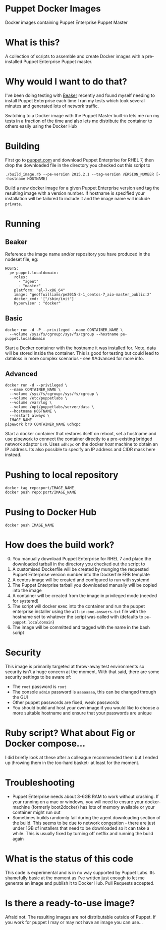 # Puppet Docker Images
Docker images containing Puppet Enterprise Puppet Master

# What is this?
A collection of scripts to assemble and create Docker images with a
pre-installed Puppet Enterprise Puppet master.

# Why would I want to do that?
I've been doing testing with [Beaker](https://github.com/puppetlabs/beaker/)
recently and found myself needing to install Puppet Enterprise each time I
ran my tests which took several minutes and generated lots of network traffic.

Switching to a Docker image with the Puppet Master built-in lets me run my
tests in a fraction of the time and also lets me distribute the container to
others easily using the Docker Hub

# Building
First go to [puppet.com](puppet.com) and download Puppet Enterprise for RHEL 7, then drop the downloaded file in the directory you checked out this script to

```shell
./build_image.rb --pe-version 2015.2.1 --tag-version VERSION_NUMBER [--hostname HOSTNAME]
```
Build a new docker image for a given Puppet Enterprise version and tag the
resulting image with a version number.  If hostname is specified your
installation will be tailored to include it and the image name will include
`private`.

# Running

## Beaker
Reference the image name and/or repository you have produced in the nodeset
file, eg:

```
HOSTS:
  pe-puppet.localdomain:
    roles:
      - "agent"
      - "master"
    platform: "el-7-x86_64"
    image: "geoffwilliams/pe2015-2-1_centos-7_aio-master_public:2"
    docker_cmd: '["/sbin/init"]'
    hypervisor : "docker"
```

## Basic
```shell
docker run -d -P --privileged --name CONTAINER_NAME \
  --volume /sys/fs/cgroup:/sys/fs/cgroup --hostname pe-puppet.localdomain
```
Start a Docker container with the hostname it was installed for.  Note, data
will be stored inside the container.  This is good for testing but could lead
to dataloss in more complex scenarios - see #Advanced for more info.

## Advanced
```shell
docker run -d --privileged \
  --name CONTAINER_NAME \
  --volume /sys/fs/cgroup:/sys/fs/cgroup \
  --volume /etc/puppetlabs \
  --volume /var/log \
  --volume /opt/puppetlabs/server/data \
  --hostname HOSTNAME \
  --restart always \
  IMAGE_NAME
pipework br0 CONTAINER_NAME udhcpc
```
Start a docker container that restores itself on reboot, set a hostname and use
[pipework](https://github.com/jpetazzo/pipework) to connect the container
directly to a pre-existing bridged network adaptor `br0`.  Uses `udhcpc` on the
docker *host* machine to obtain an IP address.  Its also possible to specify an
IP address and CIDR mask here instead.

# Pushing to local repository
```shell
docker tag repo:port/IMAGE_NAME
docker push repo:port/IMAGE_NAME
```

# Pusing to Docker Hub
```shell
docker push IMAGE_NAME
```

# How does the build work?
0.  You manually download Puppet Enterprise for RHEL 7 and place the downloaded tarball in the directory you checked out the script to
1.  A customised Dockerfile will be created by munging the requested Puppet Enterprise version number into the Dockerfile ERB template
2.  A centos image will be created and configured to run with systemd
3.  The Puppet Enterprise tarball you downloaded manually will be copied into the image
4.  A container will be created from the image in privileged mode (needed for systemd)
5.  The script will docker exec into the container and run the puppet enterprise installer using the `all-in-one.answers.txt` file with the hostname set to whatever the script was called with (defaults to `pe-puppet.localdomain`)
6.  The image will be committed and tagged with the name in the bash script

# Security
This image is primarily targeted at throw-away test environments so security
isn't a huge concern at the moment.  With that said, there are some security
settings to be aware of:
* The `root` password is `root`
* The console `admin` password is `aaaaaaaa`, this can be changed through the
  GUI
* Other puppet passwords are fixed, weak passwords
* You should build and host your own image if you would like to choose a more
  suitable hostname and ensure that your passwords are unique

# Ruby script? What about Fig or Docker compose...
I did briefly look at these after a colleague recommended them but I ended up
throwing them in the too-hard basket- at least for the moment.

# Troubleshooting
* Puppet Enterprise needs about 3-6GB RAM to work without crashing.  If your running on a mac or windows, you will need to ensure your docker-machine (formerly boot2docker) has lots of memory available or your container might run out
* Sometimes builds randomly fail during the agent downloading section of the build.  This seems to be due to network congestion - there are just under 1GB of installers that need to be downloaded so it can take a while.  This is usually fixed by turning off netflix and running the build again

# What is the status of this code
This code is experimental and is in no way supported by Puppet Labs.  Its
shamefully basic at the moment as I've written just enough to let me generate
an image and publish it to Docker Hub.  Pull Requests accepted.

# Is there a ready-to-use image?
Afraid not.  The resulting images are not distributable outside of Puppet.  If you work for puppet I may or may not have an image you can use...
